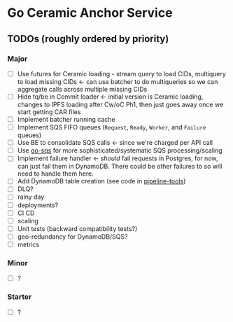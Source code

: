 # Go Ceramic Anchor Service

## TODOs (roughly ordered by priority)

### Major

- [ ] Use futures for Ceramic loading - stream query to load CIDs, multiquery to load missing CIDs <- can use batcher to do multiqueries so we can aggregate calls across multiple missing CIDs
- [ ] Hide tq/be in Commit loader <- initial version is Ceramic loading, changes to IPFS loading after Cw/oC Ph1, then just goes away once we start getting CAR files
- [ ] Implement batcher running cache
- [ ] Implement SQS FIFO queues (`Request`, `Ready`, `Worker`, and `Failure` queues)
- [ ] Use BE to consolidate SQS calls <- since we're charged per API call
- [ ] Use [go-sqs](https://github.com/ABevier/go-sqs) for more sophisticated/systematic SQS processing/scaling
- [ ] Implement failure handler <- _should_ fail requests in Postgres, for now, can just fail them in DynamoDB. There could be other failures to so will need to handle them here.
- [ ] Add DynamoDB table creation (see code in [pipeline-tools](https://github.com/3box/pipeline-tools/blob/develop/cd/manager/aws/dynamoDb.go#L62))
- [ ] DLQ?
- [ ] rainy day
- [ ] deployments?
- [ ] CI CD
- [ ] scaling
- [ ] Unit tests (backward compatibility tests?)
- [ ] geo-redundancy for DynamoDB/SQS?
- [ ] metrics

### Minor

- [ ] ?

### Starter

- [ ] ?
